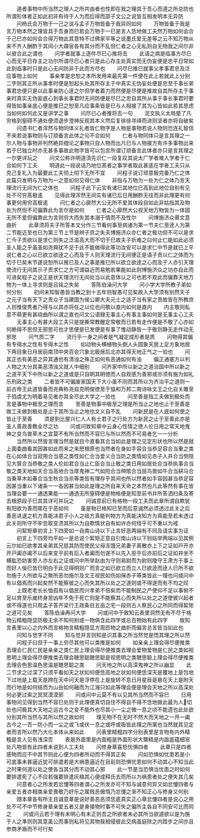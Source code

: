 <!-- { "loadSidebar": true } -->
　　道者事物中所当然之理人之所共由者也性即在我之理具于吾心而道之所总防也所谓形体者正如此初非有待于人为而后得而邵子文公之说皆互相发明本无异防
　　问杨氏会万物于一己之说与孟子万物皆备于我异同如何
　　万物皆备于我是言万物本然之理皆具于吾身而巳若会万物于一巳是言人恁地做工夫然万物如何会合于己巳亦如何会合得万物此其意特不过佛家平等之说墨氏爱无差等之云不知万物从来不齐人酬酢于其间小大疎宻各有其分而不乱但仁者之心无私则自无物我之间尔非以彼合此之谓也
　　问学者就事上逐件尽巳心推将去
　　此语之病是临事方尽巳心而无平日存主之功尔所谓尽巳心者只是此心存主处真实而无伪妄便是忠平日常如此到临事时只是此心无间防非于此而方尽也
　　问尽巳推巳就事父孝事君忠及泛应事物上如何
　　事亲孝是忠恕之本所发用来最先第一件便在此上若就此上分别二字则其正所从事孝时便是恕起头处其所存主于中真实无伪妄处便是忠至于事长弟事君忠便只是以此事亲防心逹之尔但学者着力而然便是尽便是推故自其所存主于事亲时真实无伪妄底心到事长事君时无间防便是尽巳之忠自其所从事于事长事君时要得皆如事亲底心便是推巳之恕至凡应事条皆是巳与人相接了其为心皆如此若其思虑当如何如何此又是讲学之事
　　问尽已心者推将去一句
　　泥文执义太局蹙了凡穷格到窒碍不通处便须退步澄神反观其本义然后复徐徐寻绎而进则坚者亦将自破矣
　　问遗书仁者浑然与物同体义礼者皆仁物字是人物是事物若说人物则恐连礼智信不来若说事物则与订顽备言此体之句不合如何
　　仁者与物同体只是言其理之一尔人物与事物非判然絶异细论之事物只自人物而出凡巳与人物接方有许多事物出来若于巳独立时亦无甚多事故此物字皆可以包言所谓订顽备言此体者亦只是言其理之一尔更详玩之
　　问文公称许明道湏先识仁一段复叹其说太广学者难入学者于仁合如何下工夫
　　明道此一段说话乃地位髙者之事学者取此甚逺在学者工夫只从克己复礼入为最要此工夫彻上彻下无所不宜
　　问程子说订顽意极完备乃仁之体此篇只发明与万物为一之意如何见得仁体
　　非指与万物为一处为仁之体乃言天理流行无间为仁之体也
　　问程子此下云实有诸巳其地位巳高到此地位自别有见处不可穷髙极逺
　　见得此理浑然无间实有诸巳后日用酬酢无往而非此理更有何事更何用穷高极逺
　　问仁者之心廓然大公无所不爱其体段自如此非姑指其及物处为然但不可偏靠此为言尔是如何
　　仁者之心廓然大公视天地万物皆为一体固无所不爱但偏靠此为言则穷大而失其本溺于情而不及性尔
　　问博施济众章文意曲折
　　此章须将夫子所答本文分作三节看何事至病诸为第一节夫仁至逹人为第二节能近至也已为第三节上节是辨子贡之失夫博施济众亦仁者之极功但不可以是求仁今子贡欲以是求仁则失之泛滥高大而不切于巳故夫子折难之曰何止仁能如此必须圣人能之乎虽圣如尧舜犹不足于此不能做得此等功汝安可以是求仁中节是就已上平说仁者之心以已欲立欲逹之心而及于人则天理流行无间便正是语子贡以仁之体而为切于巳矣末节遂说恕所以推已及人之事是推巳所以欲立欲逹之心而及于人亦引天理使流行无间其示子贡求仁之方可谓益近而易勉若果能如此则博施济众之功亦自此而可进矣程子之说正是状天理流行无间处当以此意体认之可也若不观此而偏靠天地万物为一体上寻求则是吕铭之失矣
　　答陈伯澡问大学
　　问小学大学所教子弟如何分别
　　初间未知智愚皆当教之到十五年则智愚可见矣故入大学须有别然天子之元子当有天下之责众子当建国为侯公卿大夫元士之适子当有家之责故皆在所教庶人则惟俊秀者乃得与以其亦将任之以位也问敬以直内如何是直内
　　内主敬则私意不萌更有甚峣曲所以谓之直也问文公语録无事主心有事主事如何是无事主心工夫
　　无事主心有甚大段工夫只是提撕常教醒定常敬而已若有走作便是不敬了心亦如何絶得不思但无邪思可也才思便是已发便是有事了惟动静皆一于敬则静无走作动无邪思
　　问气质二字
　　流行乎一身之间者是气凝定成形者是质
　　问物得其偏有专得水之性有专得木之性
　　如动物头横植物头倒人头圆象天居上足方象地居下两目象日月居前南顶中央百会穴象北极居后北亦其得天地正气之一验也
　　问其正也有美恶之异其通也有清浊之殊正如何有恶通如何有浊
　　偏正通塞方以判人物之大分其美恶清浊又就人中细别
　　问齐家中所以新之之道治国中所以新之之道平天下中所以新之之道或是只自眀其眀徳而人自观感为善邪或亦须有施为如礼乐刑政之类
　　二者皆不可偏废家国天下大小虽不同而其所以为齐治平之道则一前古帝王此道皆备而尧典称尧自克明俊徳至于恊和万邦二南诗咏文王之化自关雎至于驺虞尤为明着易见者亦其全尽此大学之一验也
　　问至善是指工夫做到极处而言是事物中极至之理而言
　　至善是物事中极至之理是所当止之地也止于至善是做工夫做到极处是止于其所当止之地也文义自不乱
　　问新民是在人底如何使之皆止于至善
　　须是到比屋兴仁人人有士君子之行处方为新民之止于至善此亦是圣人善政善教全尽之功
　　问或问致知章中云身心性情之徳人伦日用之常天地鬼神之变鸟兽草木之宜莫不有所当然而不容巳与所以然而不可易者乞一一分析
　　当然所以然皆言理当然是就目今直看其合当如此是理之见定形状也所以然是就上面委曲看其因甚如此而来之来厯根原也当然者在身如手容合当恭足容合当重之类在心如体合当寂用合当感之类性如仁合当爱义合当防之类情如见赤子入井合当恻隠见大賔合当恭敬之类人伦如君合当止仁臣合当止敬之类日用如居处合当恭执事合当敬之类天地如天合当高地合当厚鬼神二气如阳合当伸隂合当屈鸟兽如牛合当耕马合当乗草木如春合当生秋合当杀等类皆有理存乎其间也所以然者如手容因甚当恭足容因甚当重以下诸条一一各因甚当如此是理之所自来天命之本然也凡此等然有事在皆当理会要一一通透果能一一通透无所窒碍便是物格便是知至前书并所答洒扫条及寄去根原段子巳具其详可并玩之
　　问诚意前巳有格物一段工夫而此章所谓自欺犹有阳欲为善而隂在于恶如何
　　虽是物已格知巳至而后意诚然必须透过此关之后善恶进退之机方真能决君子小人之岐方真能判物方为真能决知方为真能至若未透过此关则所守不牢忽取变溃其所以为自欺情状自有如许亦何怪乎可不重以为戒
　　问絜矩章初言上下四旁如一自南山诗以下止言好恶两端有不同及请实事为证
　　初言上下四旁均平如一是总说个絜矩正意自引南山诗以下则姑举两端以见其例云尔如巳欲孝其亲弟其兄慈其防而使民父母冻饿兄弟妻子离散亦上下之证如戸开亦开戸阖亦阖不以后来变乎前有后入者阖而勿遂不以先入拒乎后亦前后之证如并坐不横肱恐妨害旁人亦左右之证或问中所举赵由为守则易尉而为尉则陵守王肃方于事上而好人佞巳皆巳明白于此见得明则广而言之如已欲立而立人巳欲逹而逹人巳所不欲勿施于人所欲与之聚所恶勿施尔及文王视民如伤如保赤子等类皆此一理也问或问中有以倡焉而兴起矣然不能察彼之心而失其所以处之之道则或不得遂而有不均之叹
　　上既老老长长恤孤有以倡民而兴孝弟不倍矣而不能制民之产使仰不足以事俯不足以育至乐嵗终身苦凶年不免于死亡则是不能察其心而失所以处之之道使彼兴起者或不得遂也只观孟子答齐梁行王政条目五亩之宅一段则古人察民心之所同而得絜矩之道可见矣
　　答陈伯澡再问大学
　　问或问中于致知云表里洞然无有不尽于格物云精粗隠显防极无余不知何别或一物俱含此四字或总百物始有此四字
　　致知言表里以心之内外而言格物言精粗隠显方周匝物之曲折而偏言总言皆当如此也
　　问知与觉字不同
　　知与觉并言则知是识其事之所当然觉是悟其理之所以然
　　问程子曰但于一事上穷尽其他可以类推是如何
　　如亲亲上理会得尽便推类去理会仁民仁民是亲亲之类仁民上理会得尽便推类去理会爱物爱物是仁民之类如视思明上理会得尽便推类去理会聴思聪聴思聪是视思明之类聴思聪上理会得尽便推类去理会色思温色思温是聴思聪之类
　　问天地之所以高深鬼神之所以幽显
　　此二节求之过深了只须平看如天之状如何便恁高地之状如何便恁深天是覆地上是包地下过地是上载天是跨在天中问天是浮停在上是旋转不息日月星辰是悬在天上是附天而行地是如何结而为山岳如何融而为江海只如此等理会便是理会天地之所以高深处何必更过索之冥冥漠漠邪
　　问或问中云莫不有以见其所当然而不容巳
　　日用事物间见得到当然不容巳处则于此理便真切自住不得自不得不恁地做此最为人切处也问极其大天地之运古今之变不能外也尽其小一尘之微一息之顷不能遗也此处欲分别其所当然与其所以然之故如何
　　理无物不在无时不然大而天地之一开一阖古今之一否一防小而一尘之或飞或伏一息之或呼或吸皆此理之所寓也当然就其见定者而言所以然乃大化本体从来如此
　　问表里精粗四字分别表里是言物有内外精粗是言人见有浅深否
　　表是外面里是内面粗是外面形状大槩精是内面底蕴细宻处凡物皆有此四者未说到人工夫处
　　问修身章喜怒忧惧四者
　　此章只是四者感物而应不中其节则此心便为四者所动而不得其正矣
　　问如恐惧如忧患若是小可底事未甚逼近犹可排遣若是大祸患逼近在目前则恐惧忧患如何不动其心不知当此之时果何道以处之使各当其分而不动其心邪
　　此一节是当恐惧当忧患之时如何要排遣死了心不应若强要排遣灰槁其心便成释氏去而所以为祸患者处之便失其几矣
　　问意者心之所发若忿懥等四者谓心之所发亦可不知与诚意何异又如忿懥四者与亲爱五者亦相类亲爱畏敬乃好乐之属贱恶傲惰乃忿懥之渐不知正心与修身又何别
　　随本章各有所主且诚意章是说好善恶恶须恁底真实正心章忿懥四者是说心之用处不可不中节修身章亲爱五者又是身接物时事不可失之偏所主各自不同安可比而同之
　　问或问云若于理有未明心有未正则吾之所欲者未必其所当欲遽欲以是为施于人之凖则则其意虽公而事则私将见其物我相侵彼此交病虽庭除之内跬步之间亦且参商矛盾而不可行矣

